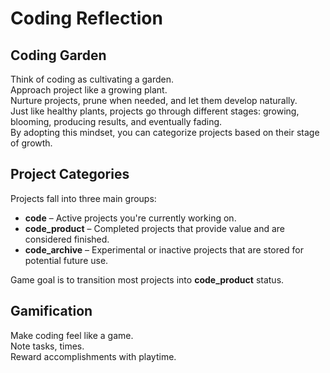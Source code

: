 # Coding Reflection

## Coding Garden 

Think of coding as cultivating a garden.  
Approach project like a growing plant.  
Nurture projects, prune when needed, and let them develop naturally.  
Just like healthy plants, projects go through different stages: growing, blooming, producing results, and eventually fading.  
By adopting this mindset, you can categorize projects based on their stage of growth.  

## Project Categories  

Projects fall into three main groups:  

- **code** – Active projects you're currently working on.  
- **code_product** – Completed projects that provide value and are considered finished.  
- **code_archive** – Experimental or inactive projects that are stored for potential future use.  

Game goal is to transition most projects into **code_product** status.  

## Gamification  

Make coding feel like a game.  
Note tasks, times.  
Reward accomplishments with playtime.  
